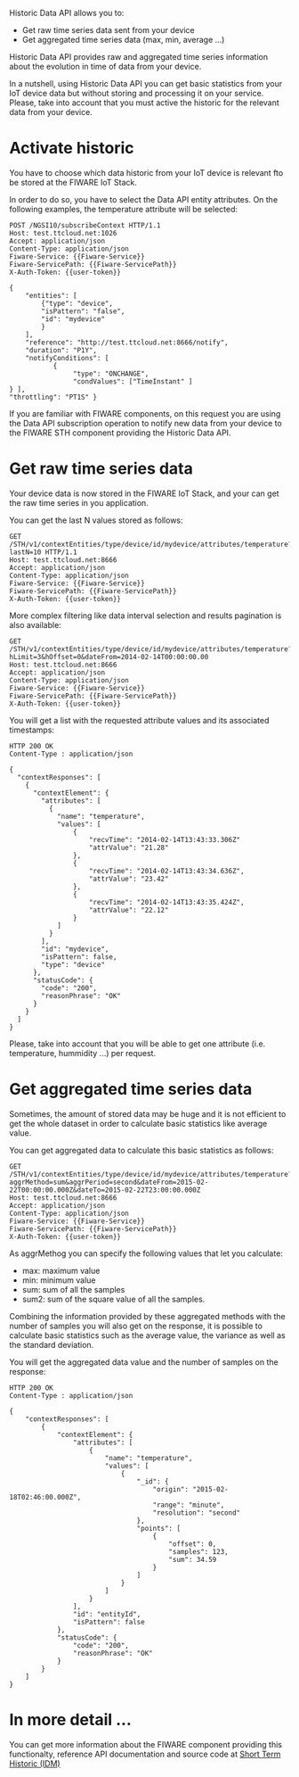 Historic Data API allows you to:

- Get raw time series data sent from your device
- Get aggregated time series data (max, min, average ...) 

Historic Data API provides raw and aggregated time series information about the evolution in time of data from your device. 

In a nutshell, using Historic Data API you can get basic statistics from your IoT device data but without storing and processing it on your service. Please, take into account that you must active the historic for the relevant data from your device.

# Activate historic

You have to choose which data historic from your IoT device is relevant fto be stored at the FIWARE IoT Stack.

In order to do so, you have to select the Data API entity attributes.  On the following examples, the temperature attribute will be selected:

```
POST /NGSI10/subscribeContext HTTP/1.1
Host: test.ttcloud.net:1026
Accept: application/json
Content-Type: application/json
Fiware-Service: {{Fiware-Service}} 
Fiware-ServicePath: {{Fiware-ServicePath}} 
X-Auth-Token: {{user-token}}

{
    "entities": [
        {"type": "device",
        "isPattern": "false",
        "id": "mydevice"
        }
    ],
    "reference": "http://test.ttcloud.net:8666/notify", 
    "duration": "P1Y",
    "notifyConditions": [
           {
                "type": "ONCHANGE", 
                "condValues": ["TimeInstant" ]
} ],
"throttling": "PT1S" }
```

If you are familiar with FIWARE components, on this request you are using the Data API subscription operation to notify new data from your device to the FIWARE STH component providing the Historic Data API.

# Get raw time series data

Your device data is now stored in the FIWARE IoT Stack, and your can get the raw time series in you application.

You can get the last N values stored as follows:

```
GET /STH/v1/contextEntities/type/device/id/mydevice/attributes/temperature?lastN=10 HTTP/1.1
Host: test.ttcloud.net:8666
Accept: application/json
Content-Type: application/json
Fiware-Service: {{Fiware-Service}} 
Fiware-ServicePath: {{Fiware-ServicePath}} 
X-Auth-Token: {{user-token}}
```

More complex filtering like data interval selection and results pagination is also available:

```
GET /STH/v1/contextEntities/type/device/id/mydevice/attributes/temperature?hLimit=3&hOffset=0&dateFrom=2014-02-14T00:00:00.00
Host: test.ttcloud.net:8666
Accept: application/json
Content-Type: application/json
Fiware-Service: {{Fiware-Service}} 
Fiware-ServicePath: {{Fiware-ServicePath}} 
X-Auth-Token: {{user-token}}
```

You will get a list with the requested attribute values and its associated timestamps:

```
HTTP 200 OK
Content-Type : application/json

{
  "contextResponses": [
    {
      "contextElement": {
        "attributes": [
          {
            "name": "temperature",
            "values": [
                {
                    "recvTime": "2014-02-14T13:43:33.306Z"
                    "attrValue": "21.28"
                },
                {
                    "recvTime": "2014-02-14T13:43:34.636Z",
                    "attrValue": "23.42"
                },
                {
                    "recvTime": "2014-02-14T13:43:35.424Z",
                    "attrValue": "22.12"
                }
            ]
          }
        ],
        "id": "mydevice",
        "isPattern": false,
        "type": "device"
      },
      "statusCode": {
        "code": "200",
        "reasonPhrase": "OK"
      }
    }
  ]
}

```

Please, take into account that you will be able to get one attribute (i.e. temperature, hummidity ...) per request.

# Get aggregated time series data

Sometimes, the amount of stored data may be huge and it is not efficient to get the whole dataset in order to calculate basic statistics like average value.  

You can get aggregated data to calculate this basic statistics as follows:

```
GET /STH/v1/contextEntities/type/device/id/mydevice/attributes/temperature?aggrMethod=sum&aggrPeriod=second&dateFrom=2015-02-22T00:00:00.000Z&dateTo=2015-02-22T23:00:00.000Z
Host: test.ttcloud.net:8666
Accept: application/json
Content-Type: application/json
Fiware-Service: {{Fiware-Service}} 
Fiware-ServicePath: {{Fiware-ServicePath}} 
X-Auth-Token: {{user-token}}
```

As aggrMethog you can specify the following values that let you calculate:

- max: maximum value
- min: minimum value
- sum: sum of all the samples
- sum2: sum of the square value of all the samples. 
 
Combining the information provided by these aggregated methods with the number of samples you will also get on the response, it is possible to calculate basic statistics such as the average value, the variance as well as the standard deviation.

You will get the aggregated data value and the number of samples on the response:

```
HTTP 200 OK
Content-Type : application/json

{
    "contextResponses": [
        {
            "contextElement": {
                "attributes": [
                    {
                        "name": "temperature",
                        "values": [
                            {
                                "_id": {
                                    "origin": "2015-02-18T02:46:00.000Z",
                                    "range": "minute",
                                    "resolution": "second"
                                },
                                "points": [
                                    {
                                        "offset": 0,
                                        "samples": 123,
                                        "sum": 34.59
                                    }
                                ]
                            }
                        ]
                    }
                ],
                "id": "entityId",
                "isPattern": false
            },
            "statusCode": {
                "code": "200",
                "reasonPhrase": "OK"
            }
        }
    ]
}
```

# In more detail ...

You can get more information about the FIWARE component providing this functionalty, reference API documentation and source code at [Short Term Historic (IDM)](sth.md)

